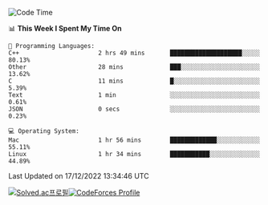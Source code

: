 
<!--START_SECTION:waka-->
![Code Time](http://img.shields.io/badge/Code%20Time-2%2C188%20hrs%2012%20mins-blue)

📊 **This Week I Spent My Time On** 

```text
💬 Programming Languages: 
C++                      2 hrs 49 mins       ████████████████████░░░░░   80.13% 
Other                    28 mins             ███░░░░░░░░░░░░░░░░░░░░░░   13.62% 
C                        11 mins             █░░░░░░░░░░░░░░░░░░░░░░░░   5.39% 
Text                     1 min               ░░░░░░░░░░░░░░░░░░░░░░░░░   0.61% 
JSON                     0 secs              ░░░░░░░░░░░░░░░░░░░░░░░░░   0.23%

💻 Operating System: 
Mac                      1 hr 56 mins        █████████████░░░░░░░░░░░░   55.11% 
Linux                    1 hr 34 mins        ███████████░░░░░░░░░░░░░░   44.89%

```


 Last Updated on 17/12/2022 13:34:46 UTC
<!--END_SECTION:waka-->
[![Solved.ac프로필](http://mazassumnida.wtf/api/generate_badge?boj=hckim96)](https://solved.ac/hckim96)[![CodeForces Profile](https://cf.leed.at?id=hckim96)](https://codeforces.com/profile/hckim96)
